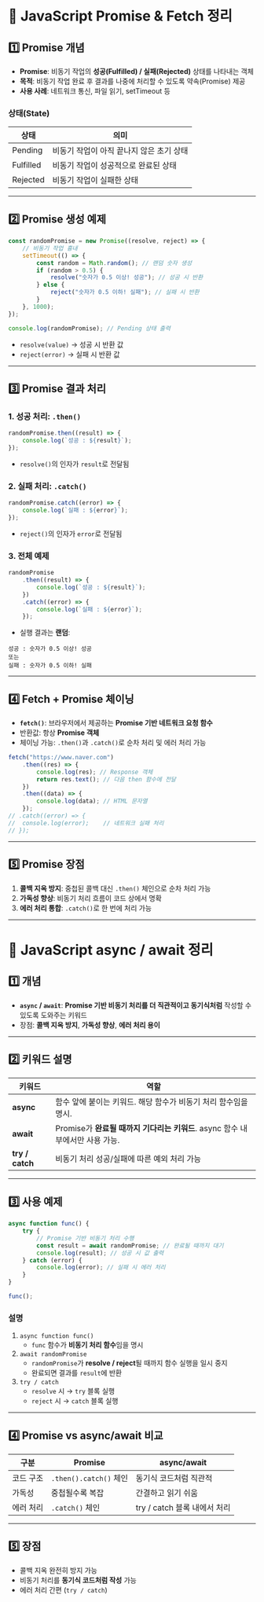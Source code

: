 # 📌 JavaScript Promise & Fetch 정리

## 1️⃣ Promise 개념

- **Promise**: 비동기 작업의 **성공(Fulfilled) / 실패(Rejected)** 상태를 나타내는 객체
- **목적**: 비동기 작업 완료 후 결과를 나중에 처리할 수 있도록 약속(Promise) 제공
- **사용 사례**: 네트워크 통신, 파일 읽기, setTimeout 등

### 상태(State)

| 상태      | 의미                                     |
| --------- | ---------------------------------------- |
| Pending   | 비동기 작업이 아직 끝나지 않은 초기 상태 |
| Fulfilled | 비동기 작업이 성공적으로 완료된 상태     |
| Rejected  | 비동기 작업이 실패한 상태                |

---

## 2️⃣ Promise 생성 예제

```jsx
const randomPromise = new Promise((resolve, reject) => {
	// 비동기 작업 흉내
	setTimeout(() => {
		const random = Math.random(); // 랜덤 숫자 생성
		if (random > 0.5) {
			resolve("숫자가 0.5 이상! 성공"); // 성공 시 반환
		} else {
			reject("숫자가 0.5 이하! 실패"); // 실패 시 반환
		}
	}, 1000);
});

console.log(randomPromise); // Pending 상태 출력
```

- `resolve(value)` → 성공 시 반환 값
- `reject(error)` → 실패 시 반환 값

---

## 3️⃣ Promise 결과 처리

### 1. 성공 처리: `.then()`

```jsx
randomPromise.then((result) => {
	console.log(`성공 : ${result}`);
});
```

- `resolve()`의 인자가 `result`로 전달됨

### 2. 실패 처리: `.catch()`

```jsx
randomPromise.catch((error) => {
	console.log(`실패 : ${error}`);
});
```

- `reject()`의 인자가 `error`로 전달됨

### 3. 전체 예제

```jsx
randomPromise
	.then((result) => {
		console.log(`성공 : ${result}`);
	})
	.catch((error) => {
		console.log(`실패 : ${error}`);
	});
```

- 실행 결과는 **랜덤**:

```
성공 : 숫자가 0.5 이상! 성공
또는
실패 : 숫자가 0.5 이하! 실패

```

---

## 4️⃣ Fetch + Promise 체이닝

- **`fetch()`**: 브라우저에서 제공하는 **Promise 기반 네트워크 요청 함수**
- 반환값: 항상 **Promise 객체**
- 체이닝 가능: `.then()`과 `.catch()`로 순차 처리 및 에러 처리 가능

```jsx
fetch("https://www.naver.com")
	.then((res) => {
		console.log(res); // Response 객체
		return res.text(); // 다음 then 함수에 전달
	})
	.then((data) => {
		console.log(data); // HTML 문자열
	});
// .catch((error) => {
// 	console.log(error);    // 네트워크 실패 처리
// });
```

---

## 5️⃣ Promise 장점

1. **콜백 지옥 방지**: 중첩된 콜백 대신 `.then()` 체인으로 순차 처리 가능
2. **가독성 향상**: 비동기 처리 흐름이 코드 상에서 명확
3. **에러 처리 통합**: `.catch()`로 한 번에 처리 가능

---

# 📌 JavaScript async / await 정리

## 1️⃣ 개념

- **`async` / `await`**: **Promise 기반 비동기 처리를 더 직관적이고 동기식처럼** 작성할 수 있도록 도와주는 키워드
- 장점: **콜백 지옥 방지**, **가독성 향상**, **에러 처리 용이**

---

## 2️⃣ 키워드 설명

| 키워드          | 역할                                                                          |
| --------------- | ----------------------------------------------------------------------------- |
| **async**       | 함수 앞에 붙이는 키워드. 해당 함수가 비동기 처리 함수임을 명시.               |
| **await**       | Promise가 **완료될 때까지 기다리는 키워드**. async 함수 내부에서만 사용 가능. |
| **try / catch** | 비동기 처리 성공/실패에 따른 예외 처리 가능                                   |

---

## 3️⃣ 사용 예제

```jsx
async function func() {
	try {
		// Promise 기반 비동기 처리 수행
		const result = await randomPromise; // 완료될 때까지 대기
		console.log(result); // 성공 시 값 출력
	} catch (error) {
		console.log(error); // 실패 시 에러 처리
	}
}

func();
```

### 설명

1. `async function func()`
   - `func` 함수가 **비동기 처리 함수**임을 명시
2. `await randomPromise`
   - `randomPromise`가 **resolve / reject**될 때까지 함수 실행을 일시 중지
   - 완료되면 결과를 `result`에 반환
3. `try / catch`
   - `resolve` 시 → `try` 블록 실행
   - `reject` 시 → `catch` 블록 실행

---

## 4️⃣ Promise vs async/await 비교

| 구분      | Promise                | async/await                  |
| --------- | ---------------------- | ---------------------------- |
| 코드 구조 | `.then().catch()` 체인 | 동기식 코드처럼 직관적       |
| 가독성    | 중첩될수록 복잡        | 간결하고 읽기 쉬움           |
| 에러 처리 | `.catch()` 체인        | try / catch 블록 내에서 처리 |

---

## 5️⃣ 장점

- 콜백 지옥 완전히 방지 가능
- 비동기 처리를 **동기식 코드처럼 작성** 가능
- 에러 처리 간편 (`try / catch`)
